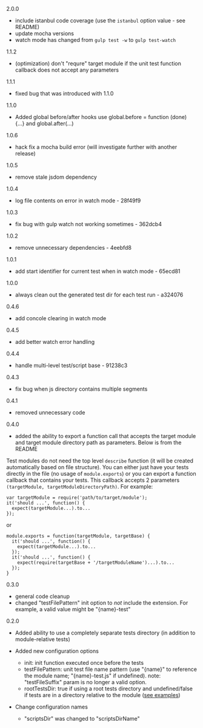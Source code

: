 2.0.0
- include istanbul code coverage (use the `istanbul` option value - see README)
- update mocha versions
- watch mode has changed from `gulp test -w` to `gulp test-watch`

1.1.2
- (optimization) don't "requre" target module if the unit test function callback does not accept any parameters

1.1.1
- fixed bug that was introduced with 1.1.0

1.1.0
- Added global before/after hooks
use global.before = function (done) {...} and global.after(...)

1.0.6
- hack fix a mocha build error (will investigate further with another release)

1.0.5
- remove stale jsdom dependency

1.0.4
- log file contents on error in watch mode - 28f49f9

1.0.3
- fix bug with gulp watch not working sometimes - 362dcb4

1.0.2
- remove unnecessary dependencies - 4eebfd8

1.0.1
- add start identifier for current test when in watch mode - 65ecd81

1.0.0
- always clean out the generated test dir for each test run - a324076

0.4.6

- add concole clearing in watch mode

0.4.5

- add better watch error handling

0.4.4

- handle multi-level test/script base - 91238c3


0.4.3

- fix bug when js directory contains multiple segments


0.4.1

- removed unnecessary code


0.4.0

- added the ability to export a function call that accepts the target module and target module directory path as parameters.  Below is from the README

Test modules do not need the top level ```describe``` function (it will be created automatically based on file structure).  You can either just have your tests directly in the file (no usage of ```module.exports```) or you can export a function callback that contains your tests.  This callback accepts 2 parameters ```(targetModule, targetModuleDirectoryPath)```.  For example:

```
var targetModule = require('path/to/target/module');
it('should ...', function() {
  expect(targetModule...).to...
});
```
or
```
module.exports = function(targetModule, targetBase) {
  it('should ...', function() {
    expect(targetModule...).to...
  });
  it('should ...', function() {
    expect(require(targetBase + '/targetModuleName')...).to...
  });
}
```


0.3.0

- general code cleanup
- changed "testFilePattern" init option to *not* include the extension.  For example, a valid value might be "{name}-test"


0.2.0

- Added ability to use a completely separate tests directory (in addition to module-relative tests)
- Added new configuration options
    - init: init function executed once before the tests
    - testFilePattern: unit test file name pattern (use "{name}" to reference the module name; "{name}-test.js" if undefined).  note: "testFileSuffix" param is no longer a valid option.
    - rootTestsDir: true if using a root tests directory and undefined/false if tests are in a directory relative to the module ([see examples](https://github.com/jhudson8/gulp-mocha-tdd/tree/master/examples)) 

- Change configuration names 
    - "scriptsDir" was changed to "scriptsDirName"
